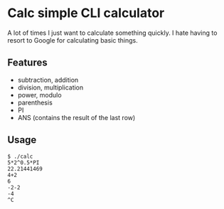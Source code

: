# Calc simple CLI calculator

A lot of times I just want to calculate something quickly.
I hate having to resort to Google for calculating basic things.

## Features

* subtraction, addition
* division, multiplication
* power, modulo
* parenthesis
* PI
* ANS (contains the result of the last row)

## Usage

```
$ ./calc 
5*2^0.5*PI
22.21441469
4+2
6
-2-2
-4
^C
```
